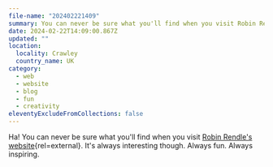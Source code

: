 ```yaml
---
file-name: "202402221409"
summary: You can never be sure what you'll find when you visit Robin Rendle's website. It's always interesting though. Always fun. Always inspiring.
date: 2024-02-22T14:09:00.867Z
updated: ""
location:
  locality: Crawley
  country_name: UK
category:
  - web
  - website
  - blog
  - fun
  - creativity
eleventyExcludeFromCollections: false
---
```


Ha! You can never be sure what you'll find when you visit [Robin Rendle's website](https://robinrendle.com/){rel=external}. It's always interesting though. Always fun. Always inspiring.
